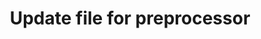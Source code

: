 ---
title: Update file for preprocessor
excerpt: >-
  The methods updates the data of a preprocessor file uploaded using the Upload
  file for preprocessor method.<br/>To update the file, use the <b>fileId</b>
  value returned by the <a
  href="https://docs.yespo.io/reference/uploadpreprocessorfile-1">Upload file
  for preprocessor</a> method in its response.
api:
  file: yespo.json
  operationId: updatePreprocessorFile
hidden: false
---